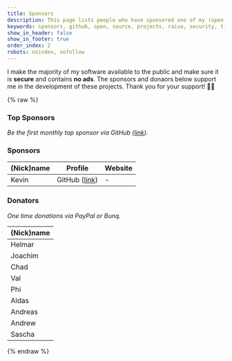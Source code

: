 ```yaml
---
title: Sponsors
description: This page lists people who have sponsored one of my (open-source) projects.
keywords: sponsors, github, open, source, projects, raivo, security, tij.me
show_in_header: false
show_in_footer: true
order_index: 2
robots: noindex, nofollow
---
```


I make the majority of my software available to the public and make sure it is **secure** and contains **no ads**. The sponsors and donaors below support me in the development of these projects. Thank you for your support! 👨‍💻

{% raw %}
<h3>Top Sponsors</h3>
<!--<i class="text-muted">Monthly sponsors via GitHub (<a href="https://github.com/sponsors/tijme" target="_blank" rel="noopener nofollow">link</a>).</i>-->
<i class="text-muted">Be the first monthly top sponsor via GitHub (<a href="https://github.com/sponsors/tijme" target="_blank" rel="noopener nofollow">link</a>).</i>

<h3>Sponsors</h3>
<!--<i class="text-muted">Be the first monthly tier-2 sponsor via GitHub (<a href="https://github.com/sponsors/tijme" target="_blank" rel="noopener nofollow">link</a>).</i>-->
<div class="table-responsive">
	<table class="table">
		<thead>
			<tr>
				<th>(Nick)name</th>
				<th>Profile</th>
				<th>Website</th>
			</tr>
		</thead>
		<tbody>
			<tr>
				<td>Kevin</td>
				<td>GitHub (<a href="https://github.com/kevinstsauveur" target="_blank" rel="noopener nofollow">link</a>)</td>
				<td>-</td>
			</tr>
		</tbody>
	</table>
</div>

<h3>Donators</h3>
<i class="text-muted">One time donations via PayPal or Bunq.</i>
<div class="table-responsive">
	<table class="table">
		<thead>
			<tr>
				<th>(Nick)name</th>
			</tr>
		</thead>
		<tbody>
			<tr>
				<td>Helmar</td>
			</tr>
			<tr>
				<td>Joachim</td>
			</tr>
			<tr>
				<td>Chad</td>
			</tr>
			<tr>
				<td>Val</td>
			</tr>
			<tr>
				<td>Phi</td>
			</tr>
			<tr>
				<td>Aldas</td>
			</tr>
			<tr>
				<td>Andreas</td>
			</tr>
			<tr>
				<td>Andrew</td>
			</tr>
			<tr>
				<td>Sascha</td>
			</tr>
		</tbody>
	</table>
</div>
{% endraw %}

